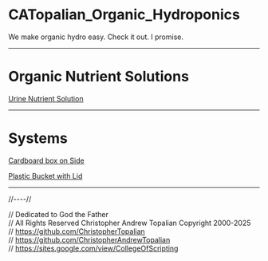 # CATopalian_Organic_Hydroponics
We make organic hydro easy. Check it out. I promise.

---

# Organic Nutrient Solutions

[Urine Nutrient Solution](src/method/nutrient_solution/urine_nutrient_solution/urine_nutrient_solution.md)  

---

# Systems

[Cardboard box on Side](src/method/cardboard_box/cardboard_box_on_side/cardboard_box_on_side.md)  

[Plastic Bucket with Lid](src/method/plastic_bucket/plastic_bucket_with_lid/plastic_bucket_with_lid.md)  

---

//----//

// Dedicated to God the Father  
// All Rights Reserved Christopher Andrew Topalian Copyright 2000-2025  
// https://github.com/ChristopherTopalian  
// https://github.com/ChristopherAndrewTopalian  
// https://sites.google.com/view/CollegeOfScripting  

